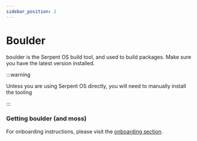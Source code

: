 ```yaml
---
sidebar_position: 2
---
```


# Boulder

boulder is the Serpent OS build tool, and used to build packages. Make sure you have the latest
version installed.

:::warning

Unless you are using Serpent OS directly, you will need to manually install the tooling

:::

### Getting boulder (and moss)

For onboarding instructions, please visit the [onboarding section](https://github.com/serpent-os/moss?tab=readme-ov-file#onboarding).
